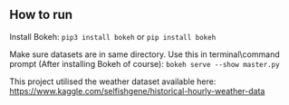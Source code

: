 ## How to run

Install Bokeh:
`pip3 install bokeh` or
`pip install bokeh`

Make sure datasets are in same directory.
Use this in terminal\command prompt (After installing Bokeh of course):
`bokeh serve --show master.py`

This project utilised the weather dataset available here:
https://www.kaggle.com/selfishgene/historical-hourly-weather-data
